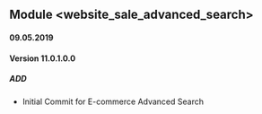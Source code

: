 ## Module <website_sale_advanced_search>

#### 09.05.2019
#### Version 11.0.1.0.0
##### ADD
- Initial Commit for E-commerce Advanced Search
